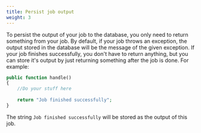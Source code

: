 ```yaml
---
title: Persist job output
weight: 3
---
```


To persist the output of your job to the database, you only need to return something from your job. By default, if your job throws an exception, the output stored in the database will be the message of the given exception. If your job finishes successfully, you don't have to return anything, but you can store it's output by just returning something after the job is done. For example:

```php
public function handle()
{
    //Do your stuff here
    
    return "Job finished successfully";
}
```
The string `Job finished successfully` will be stored as the output of this job.